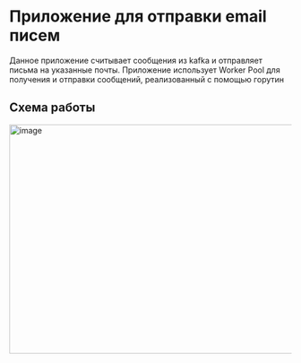 # Приложение для отправки email писем
Данное приложение считывает сообщения из kafka и отправляет письма на указанные почты. Приложение использует Worker Pool для получения и отправки сообщений, реализованный с помощью горутин
## Схема работы
<img width="1010" height="409" alt="image" src="https://github.com/user-attachments/assets/bd7259c9-747c-4194-83f5-50af6ed3b0ca" />


